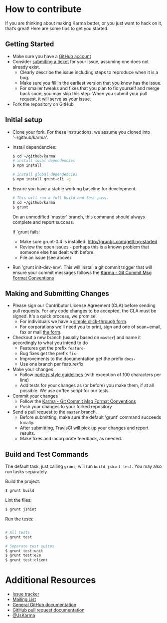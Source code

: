 # How to contribute
If you are thinking about making Karma better, or you just want to hack on it, that’s great! Here
are some tips to get you started.

## Getting Started

* Make sure you have a [GitHub account](https://github.com/signup/free)
* Consider [submiting a ticket](https://github.com/karma-runner/karma/issues/new) for your issue,
  assuming one does not already exist.
  * Clearly describe the issue including steps to reproduce when it is a bug.
  * Make sure you fill in the earliest version that you know has the issue.
  * For smaller tweaks and fixes that you plan to fix yourself and merge back soon, you may skip this step.
    When you submit your pull request, it will serve as your issue.
* Fork the repository on GitHub

## Initial setup
* Clone your fork.  For these instructions, we assume you cloned into '~/github/karma'.
* Install dependencies:

  ```bash
  $ cd ~/github/karma
  # install local dependencies
  $ npm install

  # install global dependencies
  $ npm install grunt-cli -g
  ```

* Ensure you have a stable working baseline for development.
  ```bash
  # This will run a full build and test pass.
  $ cd ~/github/karma
  $ grunt
  ```
  On an unmodified 'master' branch, this command should always complete and report success.

  If `grunt fails:
  * Make sure grunt-0.4 is installed: http://gruntjs.com/getting-started
  * Review the open issues - perhaps this is a known problem that someone else has dealt with before.
  * File an issue (see above)

* Run 'grunt init-dev-env'. This will install a git commit trigger that will ensure your commit messages
    follows the [Karma - Git Commit Msg Format Conventions]



## Making and Submitting Changes

* Please sign our Contributor License Agreement (CLA) before sending pull requests.
  For any code changes to be accepted, the CLA must be signed. It's a quick process, we promise!
  * For individuals we have a [simple click-through form].
  * For corporations we'll need you to print, sign and one of scan+email, fax or mail [the form].
* Checkout a new branch (usually based on `master`) and name it accordingly to what
  you intend to do
  * Features get the prefix `feature-`
  * Bug fixes get the prefix `fix-`
  * Improvements to the documentation get the prefix `docs-`
  * Use one branch per feature/fix
* Make your changes
  * Follow [node.js style guidelines](http://nodeguide.com/style.html) (with exception of 100 characters
    per line)
  * Add tests for your changes as (or before) you make them, if at all possible.
    We use coffee script for our tests.
* Commit your changes
  * Follow the [Karma - Git Commit Msg Format Conventions]
  * Push your changes to your forked repository
* Send a pull request to the `master` branch.
  * Before submitting, make sure the default 'grunt' command succeeds locally.
  * After submitting, TravisCI will pick up your changes and report results.
  * Make fixes and incorporate feedback, as needed.

## Build and Test Commands

The default task, just calling `grunt`, will run `build jshint test`.  You may also run tasks separately.

Build the project:
```bash
$ grunt build
```
Lint the files:
```bash
$ grunt jshint
```
Run the tests:
```bash

# All tests
$ grunt test

# Separate test suites
$ grunt test:unit
$ grunt test:e2e
$ grunt test:client
```

# Additional Resources

* [Issue tracker]
* [Mailing List]
* [General GitHub documentation]
* [GitHub pull request documentation]
* [@JsKarma]

[Karma - Git Commit Msg Format Conventions]: http://karma-runner.github.io/0.8/dev/git-commit-msg.html
[Issue tracker]: https://github.com/karma-runner/karma/issues
[Mailing List]: https://groups.google.com/forum/#!forum/karma-users
[General GitHub documentation]: http://help.github.com/
[GitHub pull request documentation]: http://help.github.com/send-pull-requests/
[@JsKarma]: http://twitter.com/JsKarma
[simple click-through form]: http://code.google.com/legal/individual-cla-v1.0.html
[the form]: http://code.google.com/legal/corporate-cla-v1.0.html
